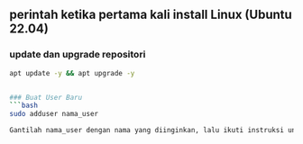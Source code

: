 ## perintah ketika pertama kali install Linux (Ubuntu 22.04) 
### update dan upgrade repositori
```bash
apt update -y && apt upgrade -y


### Buat User Baru
```bash
sudo adduser nama_user

Gantilah nama_user dengan nama yang diinginkan, lalu ikuti instruksi untuk mengatur password dan informasi lainnya.


